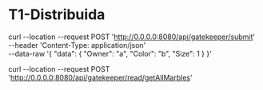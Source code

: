 # T1-Distribuida

curl --location --request POST 'http://0.0.0.0:8080/api/gatekeeper/submit' \
--header 'Content-Type: application/json' \
--data-raw '{
    "data": {
        "Owner": "a",
        "Color": "b",
        "Size": 1
    }
}'

curl --location --request POST 'http://0.0.0.0:8080/api/gatekeeper/read/getAllMarbles'
